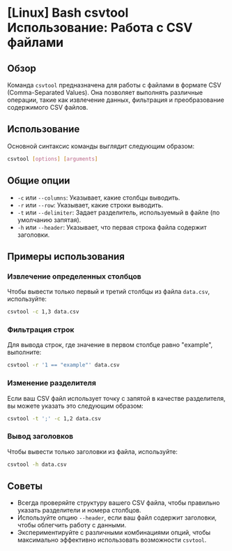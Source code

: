 # [Linux] Bash csvtool Использование: Работа с CSV файлами

## Обзор
Команда `csvtool` предназначена для работы с файлами в формате CSV (Comma-Separated Values). Она позволяет выполнять различные операции, такие как извлечение данных, фильтрация и преобразование содержимого CSV файлов.

## Использование
Основной синтаксис команды выглядит следующим образом:
```bash
csvtool [options] [arguments]
```

## Общие опции
- `-c` или `--columns`: Указывает, какие столбцы выводить.
- `-r` или `--row`: Указывает, какие строки выводить.
- `-t` или `--delimiter`: Задает разделитель, используемый в файле (по умолчанию запятая).
- `-h` или `--header`: Указывает, что первая строка файла содержит заголовки.

## Примеры использования
### Извлечение определенных столбцов
Чтобы вывести только первый и третий столбцы из файла `data.csv`, используйте:
```bash
csvtool -c 1,3 data.csv
```

### Фильтрация строк
Для вывода строк, где значение в первом столбце равно "example", выполните:
```bash
csvtool -r '1 == "example"' data.csv
```

### Изменение разделителя
Если ваш CSV файл использует точку с запятой в качестве разделителя, вы можете указать это следующим образом:
```bash
csvtool -t ';' -c 1,2 data.csv
```

### Вывод заголовков
Чтобы вывести только заголовки из файла, используйте:
```bash
csvtool -h data.csv
```

## Советы
- Всегда проверяйте структуру вашего CSV файла, чтобы правильно указать разделители и номера столбцов.
- Используйте опцию `--header`, если ваш файл содержит заголовки, чтобы облегчить работу с данными.
- Экспериментируйте с различными комбинациями опций, чтобы максимально эффективно использовать возможности `csvtool`.